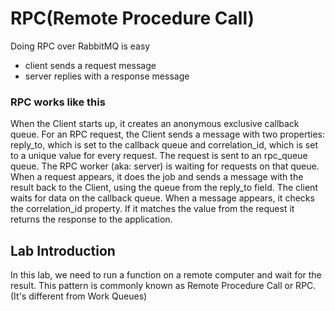 # RPC(Remote Procedure Call)

Doing RPC over RabbitMQ is easy
- client sends a request message
- server replies with a response message

### RPC works like this

When the Client starts up, it creates an anonymous exclusive callback queue.
For an RPC request, the Client sends a message with two properties:  reply_to, which is set to the callback queue and correlation_id, which is set to a unique value for every request.
The request is sent to an rpc_queue queue.
The RPC worker (aka: server) is waiting for requests on that queue. When a request appears, it does the job and sends a message with the result back to the Client, using the queue from the reply_to field.
The client waits for data on the callback queue. When a message appears, it checks the correlation_id property. If it matches the value from the request it returns the response to the application.

## Lab Introduction

In this lab, we need to run a function on a remote computer and wait for the result. This pattern is commonly known as Remote Procedure Call or RPC. (It's different from Work Queues)